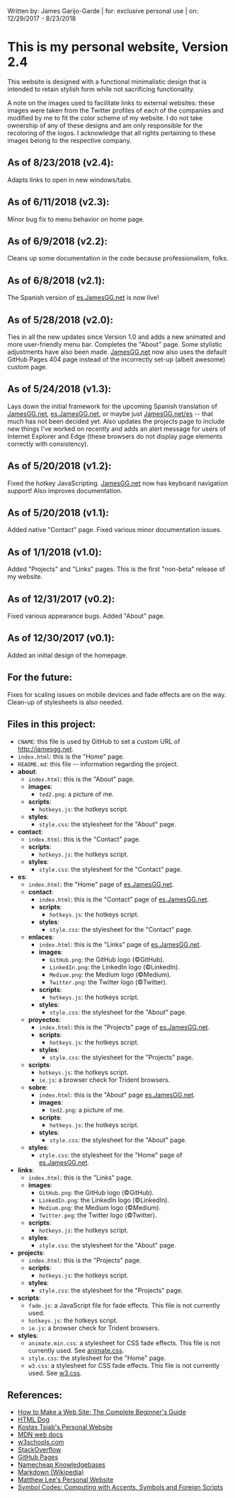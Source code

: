 Written by:  James Garijo-Garde
     |  for: exclusive personal use
     |  on:  12/29/2017 - 8/23/2018


This is my personal website, Version 2.4
========================================

This website is designed with a functional minimalistic design that is intended
to retain stylish form while not sacrificing functionality.

A note on the images used to facilitate links to external websites: these images
were taken from the Twitter profiles of each of the companies and modified by me
to fit the color scheme of my website. I do not take ownership of any of these
designs and am only responsible for the recoloring of the logos. I acknowledge
that all rights pertaining to these images belong to the respective company.

## As of 8/23/2018 (v2.4):
Adapts links to open in new windows/tabs.

## As of 6/11/2018 (v2.3):
Minor bug fix to menu behavior on home page.

## As of 6/9/2018 (v2.2):
Cleans up some documentation in the code because professionalism, folks.

## As of 6/8/2018 (v2.1):
The Spanish version of [es.JamesGG.net](http://es.jamesgg.net) is now live!

## As of 5/28/2018 (v2.0):
Ties in all the new updates since Version 1.0 and adds a new animated and more
user-friendly menu bar. Completes the "About" page. Some stylistic adjustments
have also been made. [JamesGG.net](http://jamesgg.net) now also uses the default
GitHub Pages 404 page instead of the incorrectly set-up (albeit awesome) custom
page.

## As of 5/24/2018 (v1.3):

Lays down the initial framework for the upcoming Spanish translation of
[JamesGG.net](http://jamesgg.net), [es.JamesGG.net](http://es.jamesgg.net), or
maybe just [JamesGG.net/es](http://jamesgg.net/es) -- that much has not been
decided yet. Also updates the projects page to include new things I've worked on
recently and adds an alert message for users of Internet Explorer and Edge
(these browsers do not display page elements correctly with consistency).

## As of 5/20/2018 (v1.2):

Fixed the hotkey JavaScripting. [JamesGG.net](http://jamesgg.net) now has
keyboard navigation support! Also improves documentation.

## As of 5/20/2018 (v1.1):

Added native "Contact" page. Fixed various minor documentation issues.

## As of 1/1/2018 (v1.0):

Added "Projects" and "Links" pages. This is the first "non-beta" release of my
website.

## As of 12/31/2017 (v0.2):

Fixed various appearance bugs. Added "About" page.

## As of 12/30/2017 (v0.1):

Added an initial design of the homepage.

## For the future:

Fixes for scaling issues on mobile devices and fade effects are on the way.
Clean-up of stylesheets is also needed.

## Files in this project:
* `CNAME`: this file is used by GitHub to set a custom URL of
http://jamesgg.net.
* `index.html`: this is the "Home" page.
* `README.md`:  this file -- information regarding the project.
* **about**:
  * `index.html`:   this is the "About" page.
  * **images**:
    * `ted2.png`:   a picture of me.
  * **scripts**:
    * `hotkeys.js`:   the hotkeys script.
  * **styles**:
      * `style.css`:    the stylesheet for the "About" page.
* **contact**:
  * `index.html`:   this is the "Contact" page.
  * **scripts**:
    * `hotkeys.js`:   the hotkeys script.
  * **styles**:
      * `style.css`:    the stylesheet for the "Contact" page.
* **es**:
  * `index.html`:   the "Home" page of [es.JamesGG.net](http://es.jamesgg.net).
  * **contact**:
    * `index.html`:   this is the "Contact" page of [es.JamesGG.net](http://es.jamesgg.net).
    * **scripts**:
      * `hotkeys.js`:   the hotkeys script.
    * **styles**:
        * `style.css`:    the stylesheet for the "Contact" page.
  * **enlaces**:
    * `index.html`:   this is the "Links" page of [es.JamesGG.net](http://es.jamesgg.net).
    * **images**:
      * `GitHub.png`:   the GitHub logo (&copy;GitHub).
      * `LinkedIn.png`: the LinkedIn logo (&copy;LinkedIn).
      * `Medium.png`:   the Medium logo (&copy;Medium).
      * `Twitter.png`:  the Twitter logo (&copy;Twitter).
    * **scripts**:
      * `hotkeys.js`:   the hotkeys script.
    * **styles**:
      * `style.css`:    the stylesheet for the "About" page.
  * **proyectos**:
    * `index.html`:   this is the "Projects" page of [es.JamesGG.net](http://es.jamesgg.net).
    * **scripts**:
      * `hotkeys.js`:   the hotkeys script.
    * **styles**:
      * `style.css`:    the stylesheet for the "Projects" page.
  * **scripts**:
    * `hotkeys.js`: the hotkeys script.
    * `ie.js`:      a browser check for Trident browsers.
  * **sobre**:
    * `index.html`:   this is the "About" page [es.JamesGG.net](http://es.jamesgg.net).
    * **images**:
      * `ted2.png`:   a picture of me.
    * **scripts**:
      * `hotkeys.js`:   the hotkeys script.
    * **styles**:
        * `style.css`:    the stylesheet for the "About" page.
  * **styles**:
    * `style.css`:  the stylesheet for the "Home" page of [es.JamesGG.net](http://es.jamesgg.net).
* **links**:
    * `index.html`:   this is the "Links" page.
    * **images**:
      * `GitHub.png`:   the GitHub logo (&copy;GitHub).
      * `LinkedIn.png`: the LinkedIn logo (&copy;LinkedIn).
      * `Medium.png`:   the Medium logo (&copy;Medium).
      * `Twitter.png`:  the Twitter logo (&copy;Twitter).
    * **scripts**:
      * `hotkeys.js`:   the hotkeys script.
    * **styles**:
      * `style.css`:    the stylesheet for the "About" page.
* **projects**:
  * `index.html`:   this is the "Projects" page.
  * **scripts**:
    * `hotkeys.js`:   the hotkeys script.
  * **styles**:
    * `style.css`:    the stylesheet for the "Projects" page.
* **scripts**:
  * `fade.js`:    a JavaScript file for fade effects. This file is not currently used.
  * `hotkeys.js`: the hotkeys script.
  * `ie.js`:      a browser check for Trident browsers.
* **styles**:
  * `animate.min.css`:  a stylesheet for CSS fade effects. This file is not currently used. See [animate.css](https://github.com/daneden/animate.css).
  * `style.css`:        the stylesheet for the "Home" page.
  * `w3.css`:           a stylesheet for CSS fade effects. This file is not currently used. See [w3.css](https://www.w3schools.com/W3CSS).


## References:

* [How to Make a Web Site: The Complete Beginner's Guide](https://lifehacker.com/5790955/how-to-make-a-web-site-the-complete-guide)
* [HTML Dog](http://htmldog.com)
* [Kostas Tsiab's Personal Website](https://ktsiam.github.io)
* [MDN web docs](https://developer.mozilla.org/en-US)
* [w3schools.com](https://www.w3schools.com)
* [StackOverflow](https://stackoverflow.com)
* [GitHub Pages](https://pages.github.com)
* [Namecheap Knowledgebases](https://www.namecheap.com/support/knowledgebase.aspx)
* [Markdown (Wikipedia)](https://en.wikipedia.org/wiki/Markdown)
* [Matthew Lee's Personal Website](https://mattrlee3.github.io)
* [Symbol Codes: Computing with Accents, Symbols and Foreign Scripts](http://sites.psu.edu/symbolcodes/codehtml/)